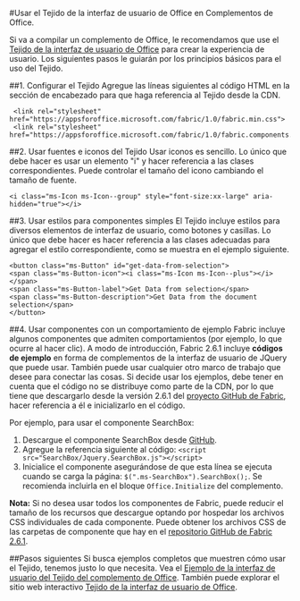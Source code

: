 
#<a name="use-office-ui-fabric-in-office-add-ins"></a>Usar el Tejido de la interfaz de usuario de Office en Complementos de Office.

Si va a compilar un complemento de Office, le recomendamos que use el [Tejido de la interfaz de usuario de Office](https://github.com/OfficeDev/Office-UI-Fabric) para crear la experiencia de usuario. Los siguientes pasos le guiarán por los principios básicos para el uso del Tejido.  

##<a name="1.-set-up-fabric"></a>1. Configurar el Tejido
Agregue las líneas siguientes al código HTML en la sección de encabezado para que haga referencia al Tejido desde la CDN.

     <link rel="stylesheet" href="https://appsforoffice.microsoft.com/fabric/1.0/fabric.min.css">
     <link rel="stylesheet" href="https://appsforoffice.microsoft.com/fabric/1.0/fabric.components.min.css">


##<a name="2.-use-fabric-icons-and-fonts"></a>2. Usar fuentes e iconos del Tejido
Usar iconos es sencillo. Lo único que debe hacer es usar un elemento "i" y hacer referencia a las clases correspondientes. Puede controlar el tamaño del icono cambiando el tamaño de fuente.

    <i class="ms-Icon ms-Icon--group" style="font-size:xx-large" aria-hidden="true"></i>


##<a name="3.-use-styles-for-simple-components"></a>3. Usar estilos para componentes simples
El Tejido incluye estilos para diversos elementos de interfaz de usuario, como botones y casillas. Lo único que debe hacer es hacer referencia a las clases adecuadas para agregar el estilo correspondiente, como se muestra en el ejemplo siguiente.

    <button class="ms-Button" id="get-data-from-selection">
    <span class="ms-Button-icon"><i class="ms-Icon ms-Icon--plus"></i></span>
    <span class="ms-Button-label">Get Data from selection</span>
    <span class="ms-Button-description">Get Data from the document selection</span>
    </button>

##<a name="4.-use-components-with-sample-behavior"></a>4. Usar componentes con un comportamiento de ejemplo
Fabric incluye algunos componentes que admiten comportamientos (por ejemplo, lo que ocurre al hacer clic). A modo de introducción, Fabric 2.6.1 incluye **códigos de ejemplo** en forma de complementos de la interfaz de usuario de JQuery que puede usar. También puede usar cualquier otro marco de trabajo que desee para conectar las cosas. Si decide usar los ejemplos, debe tener en cuenta que el código no se distribuye como parte de la CDN, por lo que tiene que descargarlo desde la versión 2.6.1 del [proyecto GitHub de Fabric](https://github.com/OfficeDev/office-ui-fabric-core/tree/release/2.6.1), hacer referencia a él e inicializarlo en el código. 

Por ejemplo, para usar el componente SearchBox:

1. Descargue el componente SearchBox desde [GitHub](https://github.com/OfficeDev/office-ui-fabric-core/tree/release/2.6.1/src/components/SearchBox).
2. Agregue la referencia siguiente al código: `<script src="SearchBox/Jquery.SearchBox.js"></script>`
3. Inicialice el componente asegurándose de que esta línea se ejecuta cuando se carga la página: `$(".ms-SearchBox").SearchBox();`. Se recomienda incluirla en el bloque `Office.Initialize` del complemento.     

**Nota:** Si no desea usar todos los componentes de Fabric, puede reducir el tamaño de los recursos que descargue optando por hospedar los archivos CSS individuales de cada componente. Puede obtener los archivos CSS de las carpetas de componente que hay en el [repositorio GitHub de Fabric 2.6.1](https://github.com/OfficeDev/office-ui-fabric-core/tree/release/2.6.1). 


##<a name="next-steps"></a>Pasos siguientes
Si busca ejemplos completos que muestren cómo usar el Tejido, tenemos justo lo que necesita. Vea el [Ejemplo de la interfaz de usuario del Tejido del complemento de Office](https://github.com/OfficeDev/Office-Add-in-Fabric-UI-Sample). También puede explorar el sitio web interactivo [Tejido de la interfaz de usuario de Office](https://github.com/OfficeDev/Office-UI-Fabric).

